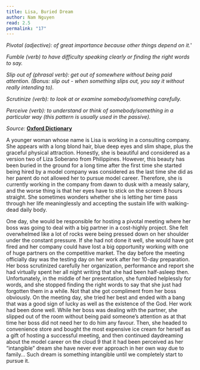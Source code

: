 ```yaml
---
title: Lisa, Buried Dream
author: Nam Nguyen
read: 2.5
permalink: "17"
---
```


*Pivotal (adjective): of great importance because other things depend on it.*'

*Fumble (verb) to have difficulty speaking clearly or finding the right words to say.*

*Slip out of (phrasal verb): get out of somewhere without being paid attention. (Bonus: slip out - when something slips out, you say it without really intending to).*

*Scrutinize (verb): to look at or examine somebody/something carefully.*

*Perceive (verb): to understand or think of somebody/something in a particular way (this pattern is usually used in the passive).*

_Source:_ [**Oxford Dictionary**](https://www.oxfordlearnersdictionaries.com/)


A younger woman whose name is Lisa is working in a consulting company. She appears with a long blond hair, blue deep eyes and slim shape, plus the graceful physical attraction. Honestly, she is beautiful and considered as a version two of Liza Soberano from Philippines. However, this beauty has been buried in the ground for a long time after the first time she started being hired by a model company was considered as the last time she did as her parent do not allowed her to pursue model career.  Therefore, she is currently working in the company from dawn to dusk with a measly salary, and the worse thing is that her eyes have to stick on the screen 8 hours straight. She sometimes wonders whether she is letting her time pass through her life meaninglessly and accepting the sustain life with walking-dead daily body. 

One day, she would be responsible for hosting a pivotal meeting where her boss was going to deal with a big partner in a cost-highly project. She felt overwhelmed like a lot of rocks were being pressed down on her shoulder under the constant pressure. If she had not done it well, she would have got fired and her company could have lost a big opportunity working with one of huge partners on the competitive market. The day before the meeting officially day was the testing day on her work after her 10-day preparation. Her boss scrutinized carefully her organization, performance and report she had virtually spent her all night writing that she had been half-asleep then. Unfortunately, in the middle of her presentation, she fumbled helplessly for words, and she stopped finding the right words to say that she just had forgotten them in a while. Not that she got compliment from her boss obviously. On the meeting day, she tried her best and ended with a bang that was a good sign of lucky as well as the existence of the God. Her work had been done well. While her boss was dealing with the partner, she slipped out of the room without being paid someone’s attention as at that time her boss did not need her to do him any favour. Then, she headed to convenience store and bought the most expensive ice cream for herself as a gift of hosting a successful meeting, and then continued daydreaming about the model career on the cloud 9 that it had been perceived as her “intangible” dream she have never ever approach in her own way due to family… Such dream is something intangible until we completely start to pursue it.